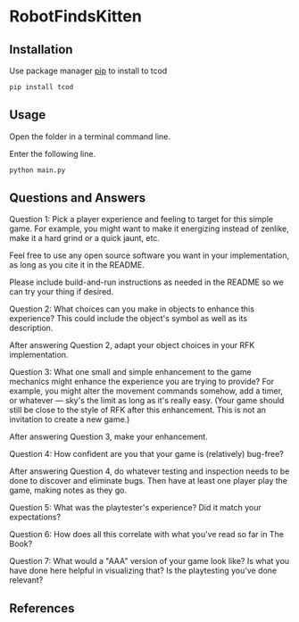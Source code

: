 # RobotFindsKitten

## Installation
Use package manager [pip](https://pip.pypa.io/en/stable/) to install to tcod

```bash
pip install tcod
```

## Usage
Open the folder in a terminal command line.

Enter the following line.

```bash
python main.py
```

## Questions and Answers

Question 1: Pick a player experience and feeling to target for this simple game. For example, you might want to make it energizing instead of zenlike, make it a hard grind or a quick jaunt, etc.

Feel free to use any open source software you want in your implementation, as long as you cite it in the README.

Please include build-and-run instructions as needed in the README so we can try your thing if desired.

Question 2: What choices can you make in objects to enhance this experience? This could include the object's symbol as well as its description.

After answering Question 2, adapt your object choices in your RFK implementation.

Question 3: What one small and simple enhancement to the game mechanics might enhance the experience you are trying to provide? For example, you might alter the movement commands somehow, add a timer, or whatever — sky's the limit as long as it's really easy. (Your game should still be close to the style of RFK after this enhancement. This is not an invitation to create a new game.)

After answering Question 3, make your enhancement.

Question 4: How confident are you that your game is (relatively) bug-free?

After answering Question 4, do whatever testing and inspection needs to be done to discover and eliminate bugs. Then have at least one player play the game, making notes as they go.

Question 5: What was the playtester's experience? Did it match your expectations?

Question 6: How does all this correlate with what you've read so far in The Book?

Question 7: What would a "AAA" version of your game look like? Is what you have done here helpful in visualizing that? Is the playtesting you've done relevant?

## References